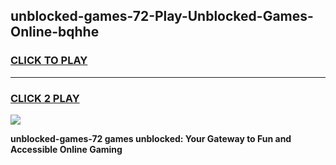 
## unblocked-games-72-Play-Unblocked-Games-Online-bqhhe
<h3>
<a href="https://premium76.site?title=unblocked-games-72&ref=25A">CLICK TO PLAY</a></h3>
<hr>

<h3>
<a href="https://premium76.site?title=unblocked-games-72&ref=25A">CLICK 2 PLAY</a>
  
</h3>

<a href="https://premium76.site?title=unblocked-games-72&ref=25A"><img src="https://clearcache.store/games.png"></a>


**unblocked-games-72 games unblocked: Your Gateway to Fun and Accessible Online Gaming**
